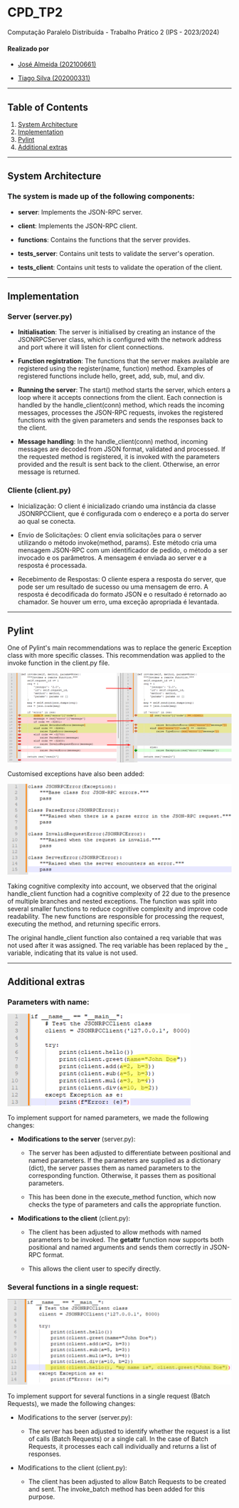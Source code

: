 # CPD_TP2

Computação Paralelo Distribuída - Trabalho Prático 2 (IPS - 2023/2024)

<div>
  <h4> Realizado por </h4>
  <ul>
    <li>

[José Almeida (202100661)](https://github.com/Vortex7even)</li>
<li>

[Tiago Silva (202000331)](https://github.com/Tiago2840)</li>
  </ul>
</div>

___

## Table of Contents

1. [System Architecture](#system-architecture)
2. [Implementation](#implementation)
3. [Pylint](#pylint)
4. [Additional extras](#additional-extras)

___

## System Architecture

### The system is made up of the following components:

- **server**: Implements the JSON-RPC server.

- **client**: Implements the JSON-RPC client.

- **functions**: Contains the functions that the server provides.

- **tests_server**: Contains unit tests to validate the server's operation.

- **tests_client**: Contains unit tests to validate the operation of the client.

___

## Implementation

### Server (server.py)

- **Initialisation**: The server is initialised by creating an instance of the JSONRPCServer class, which is configured
  with
  the network address and port where it will listen for client connections.

- **Function registration**: The functions that the server makes available are registered using the register(name,
  function)
  method. Examples of registered functions include hello, greet, add, sub, mul, and div.

- **Running the server**: The start() method starts the server, which enters a loop where it accepts connections from
  the
  client. Each connection is handled by the handle_client(conn) method, which reads the incoming messages, processes the
  JSON-RPC requests, invokes the registered functions with the given parameters and sends the responses back to the
  client.

- **Message handling**: In the handle_client(conn) method, incoming messages are decoded from JSON format, validated and
  processed. If the requested method is registered, it is invoked with the parameters provided and the result is sent
  back to the client. Otherwise, an error message is returned.

### Cliente (client.py)

- Inicialização: O client é inicializado criando uma instância da classe JSONRPCClient, que é configurada com o endereço
  e a porta do server ao qual se conecta.

- Envio de Solicitações: O client envia solicitações para o server utilizando o método invoke(method, params). Este
  método cria uma mensagem JSON-RPC com um identificador de pedido, o método a ser invocado e os parâmetros. A mensagem
  é
  enviada ao server e a resposta é processada.

- Recebimento de Respostas: O cliente espera a resposta do server, que pode ser um resultado de sucesso ou uma mensagem
  de erro. A resposta é decodificada do formato JSON e o resultado é retornado ao chamador. Se houver um erro, uma
  exceção
  apropriada é levantada.

___

## Pylint

One of Pylint's main recommendations was to replace the generic Exception class with more specific classes. This
recommendation was applied to the invoke function in the client.py file.

![Pylint.png](assets/images/img.png)

Customised exceptions have also been added:

![Pylint_1.png](assets/images/img_1.png)

Taking cognitive complexity into account, we observed that the original handle_client function had a cognitive
complexity of 22 due to the presence of multiple branches and nested exceptions. The function was split into several
smaller functions to reduce cognitive complexity and improve code readability. The new functions are responsible for
processing the request, executing the method, and returning specific errors.

The original handle_client function also contained a req variable that was not used after it was assigned. The req
variable has been replaced by the _ variable, indicating that its value is not used.

___

## Additional extras

### Parameters with name:

![Additional_extras-Parameters_with_name.png](assets/images/img_2.png)

To implement support for named parameters, we made the following changes:

- **Modifications to the server** (server.py):

    - The server has been adjusted to differentiate between positional and named parameters. If the parameters are
      supplied
      as a dictionary (dict), the server passes them as named parameters to the corresponding function. Otherwise, it
      passes
      them as positional parameters.

    - This has been done in the execute_method function, which now checks the type of parameters and calls the
      appropriate
      function.

- **Modifications to the client** (client.py):

    - The client has been adjusted to allow methods with named parameters to be invoked. The __getattr__ function now
      supports both positional and named arguments and sends them correctly in JSON-RPC format.

    - This allows the client user to specify directly.

### Several functions in a single request:

![Additional_extras-Several_functions_in_a_single_request.png](assets/images/img_3.png)

To implement support for several functions in a single request (Batch Requests), we made the following changes:

- Modifications to the server (server.py):

    - The server has been adjusted to identify whether the request is a list of calls (Batch Requests) or a single call.
      In
      the case of Batch Requests, it processes each call individually and returns a list of responses.

- Modifications to the client (client.py):

    - The client has been adjusted to allow Batch Requests to be created and sent. The invoke_batch method has been
      added
      for this purpose.

